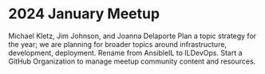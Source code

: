 # 2024 January Meetup
Michael Kletz, Jim Johnson, and Joanna Delaporte
Plan a topic strategy for the year; we are planning for broader topics around infrastructure, development, deployment.
Rename from AnsibleIL to ILDevOps.
Start a GitHub Organization to manage meetup community content and resources.
